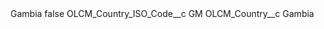<?xml version="1.0" encoding="UTF-8"?>
<CustomMetadata xmlns="http://soap.sforce.com/2006/04/metadata" xmlns:xsi="http://www.w3.org/2001/XMLSchema-instance" xmlns:xsd="http://www.w3.org/2001/XMLSchema">
    <label>Gambia</label>
    <protected>false</protected>
    <values>
        <field>OLCM_Country_ISO_Code__c</field>
        <value xsi:type="xsd:string">GM</value>
    </values>
    <values>
        <field>OLCM_Country__c</field>
        <value xsi:type="xsd:string">Gambia</value>
    </values>
</CustomMetadata>

